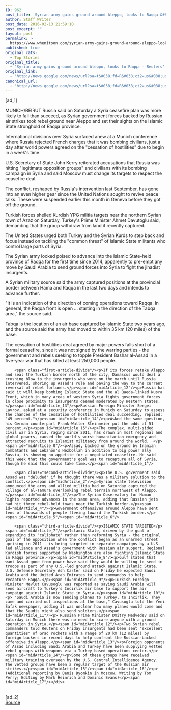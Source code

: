 ```yaml
---
ID: 962
post_title: 'Syrian army gains ground around Aleppo, looks to Raqqa &#8211; Reuters'
author: Staff Writer
post_date: 2016-02-13 21:59:10
post_excerpt: ""
layout: post
permalink: >
  https://www.whenitson.com/syrian-army-gains-ground-around-aleppo-looks-to-raqqa-reuters/
published: true
original_cats:
  - Top Stories
original_title:
  - 'Syrian army gains ground around Aleppo, looks to Raqqa - Reuters'
original_link:
  - 'http://news.google.com/news/url?sa=t&#038;fd=R&#038;ct2=us&#038;usg=AFQjCNFsxyBfMdGhfqRg6Z7TxP8ow2gxLA&#038;clid=c3a7d30bb8a4878e06b80cf16b898331&#038;cid=52779046179732&#038;ei=Lae_VtDQFNjBhAGu-o7YAg&#038;url=http://www.reuters.com/article/us-mideast-crisis-syria-idUSKCN0VM09G'
canonical_url:
  - 'http://news.google.com/news/url?sa=t&#038;fd=R&#038;ct2=us&#038;usg=AFQjCNFsxyBfMdGhfqRg6Z7TxP8ow2gxLA&#038;clid=c3a7d30bb8a4878e06b80cf16b898331&#038;cid=52779046179732&#038;ei=Lae_VtDQFNjBhAGu-o7YAg&#038;url=http://www.reuters.com/article/us-mideast-crisis-syria-idUSKCN0VM09G'
---
```

 [ad_1]
<br><div id="articleText">
<span id="midArticle_start"/>

<span id="midArticle_0"/><span class="focusParagraph" readability="5"><p><span class="articleLocation">MUNICH/BEIRUT</span> Russia said on Saturday a Syria ceasefire plan was more likely to fail than succeed, as Syrian government forces backed by Russian air strikes took rebel ground near Aleppo and set their sights on the Islamic State stronghold of Raqqa province.</p></span><span id="midArticle_1"/><p>International divisions over Syria surfaced anew at a Munich conference where Russia rejected French charges that it was bombing civilians, just a day after world powers agreed on the "cessation of hostilities" due to begin in a week's time.</p><span id="midArticle_2"/><p>U.S. Secretary of State John Kerry reiterated accusations that Russia was hitting "legitimate opposition groups" and civilians with its bombing campaign in Syria and said Moscow must change its targets to respect the ceasefire deal.</p><span id="midArticle_3"/><p>The conflict, reshaped by Russia's intervention last September, has gone into an even higher gear since the United Nations sought to revive peace talks. These were suspended earlier this month in Geneva before they got off the ground.</p><span id="midArticle_4"/><p>Turkish forces shelled Kurdish YPG militia targets near the northern Syrian town of Azaz on Saturday, Turkey's Prime Minister Ahmet Davutoglu said, demanding that the group withdraw from land it recently captured.</p><span id="midArticle_5"/><p>The United States urged both Turkey and the Syrian Kurds to step back and focus instead on tackling the "common threat" of Islamic State militants who control large parts of Syria.</p><span id="midArticle_6"/><p>The Syrian army looked poised to advance into the Islamic State-held province of Raqqa for the first time since 2014, apparently to pre-empt any move by Saudi Arabia to send ground forces into Syria to fight the jihadist insurgents.</p><span id="midArticle_7"/><p>A Syrian military source said the army captured positions at the provincial border between Hama and Raqqa in the last two days and intends to advance further.</p><span id="midArticle_8"/><p>"It is an indication of the direction of coming operations toward Raqqa. In general, the Raqqa front is open ... starting in the direction of the Tabqa area," the source said. </p><span id="midArticle_9"/><p>Tabqa is the location of an air base captured by Islamic State two years ago, and the source said the army had moved to within 35 km (20 miles) of the base.</p><span id="midArticle_10"/><p>The cessation of hostilities deal agreed by major powers falls short of a formal ceasefire, since it was not signed by the warring parties - the government and rebels seeking to topple President Bashar al-Assad in a five-year war that has killed at least 250,000 people.</p><span id="midArticle_11"/>
        
        <span class="first-article-divide"/><p>If its forces retake Aleppo and seal the Turkish border north of the city, Damascus would deal a crushing blow to the insurgents who were on the march until Russia intervened, shoring up Assad's rule and paving the way to the current reversal of rebel fortunes.</p><span id="midArticle_12"/><p>Russia has said it will keep bombing Islamic State and the al Qaeda-linked Nusra Front, which in many areas of western Syria fights government forces in close proximity to insurgents deemed moderates by Western states.</p><span id="midArticle_13"/><p>Russian Foreign Minister Sergei Lavrov, asked at a security conference in Munich on Saturday to assess the chances of the cessation of hostilities deal succeeding, replied: "49 percent."</p><span id="midArticle_14"/><p>Asked the same question, his German counterpart Frank-Walter Steinmeier put the odds at 51 percent.</p><span id="midArticle_15"/><p>The complex, multi-sided civil war in Syria, raging since 2011, has drawn in most regional and global powers, caused the world's worst humanitarian emergency and attracted recruits to Islamist militancy from around the world.  </p><span id="midArticle_0"/><p>Assad, backed on the ground by Iranian combatants and Lebanon's Hezbollah in addition to big power ally Russia, is showing no appetite for a negotiated ceasefire. He said this week that the government's goal was to recapture all of Syria, though he said this could take time.</p><span id="midArticle_1"/>
        
        <span class="second-article-divide"/><p>The U.S. government said Assad was "deluded" if he thought there was a military solution to the conflict.</p><span id="midArticle_2"/><p>Syrian state television announced the army and allied militia had on Saturday captured the village of al-Tamura overlooking rebel terrain northwest of Aleppo.</p><span id="midArticle_3"/><p>The Syrian Observatory for Human Rights reported advances in the same area, adding that Russian jets had hit three rebel-held towns near the Turkish border.</p><span id="midArticle_4"/><p>Government offensives around Aleppo have sent tens of thousands of people fleeing toward the Turkish border.</p><span id="midArticle_5"/><span id="midArticle_6"/>
        
        <span class="third-article-divide"/><p>ISLAMIC STATE TARGETED</p><span id="midArticle_7"/><p>Islamic State, driven by the goal of expanding its "caliphate" rather than reforming Syria - the original goal of the opposition when the conflict began as an unarmed street uprising in 2011 - is being targeted in separate campaigns by a U.S.-led alliance and Assad's government with Russian air support. Regional Kurdish forces supported by Washington are also fighting Islamic State in Raqqa province.</p><span id="midArticle_8"/><p>Gulf states that want Assad gone from power have said they would be willing to send in troops as part of any U.S.-led ground attack against Islamic State. U.S. Defense Secretary Ash Carter said on Friday he expected Saudi Arabia and the United Arab Emirates to send commandos to help recapture Raqqa.</p><span id="midArticle_9"/><p>Turkish Foreign Minister Mevlut Cavusoglu was reported as saying Saudi Arabia will send aircraft to Turkey's Incirlik air base to support the air campaign against Islamic State in Syria.</p><span id="midArticle_10"/><p> "Saudi Arabia is now sending planes to Turkey, to Incirlik. They came and carried out inspections at the base," Cavusoglu told the Yeni Safak newspaper, adding it was unclear how many planes would come and that the Saudis might also send soldiers.</p><span id="midArticle_11"/><p> Russian Prime Minister Dmitry Medvedev said on Saturday in Munich there was no need to scare anyone with a ground operation in Syria.</p><span id="midArticle_12"/><p>Two Syrian rebel commanders told Reuters on Friday insurgents had been sent "excellent quantities" of Grad rockets with a range of 20 km (12 miles) by foreign backers in recent days to help confront the Russian-backed offensive in Aleppo.</p><span id="midArticle_13"/><p>Foreign opponents of Assad including Saudi Arabia and Turkey have been supplying vetted rebel groups with weapons via a Turkey-based operations center.</p><span id="midArticle_14"/><p>Some of these groups have received military training overseen by the U.S. Central Intelligence Agency. The vetted groups have been a regular target of the Russian air strikes.</p><span id="midArticle_15"/><span id="midArticle_16"/><p> (Additional reporting by Denis Dyomkin in Moscow; Writing by Tom Perry; Editing by Mark Heinrich and Dominic Evans)</p><span id="midArticle_17"/></div>
<br>[ad_2]
<br><a href="http://news.google.com/news/url?sa=t&#038;fd=R&#038;ct2=us&#038;usg=AFQjCNFsxyBfMdGhfqRg6Z7TxP8ow2gxLA&#038;clid=c3a7d30bb8a4878e06b80cf16b898331&#038;cid=52779046179732&#038;ei=Lae_VtDQFNjBhAGu-o7YAg&#038;url=http://www.reuters.com/article/us-mideast-crisis-syria-idUSKCN0VM09G">Source </a>